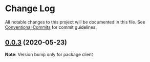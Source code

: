 # Change Log

All notable changes to this project will be documented in this file.
See [Conventional Commits](https://conventionalcommits.org) for commit guidelines.

## [0.0.3](https://github.com/beohoang98/internet-banking/compare/v0.0.2...v0.0.3) (2020-05-23)

**Note:** Version bump only for package client
